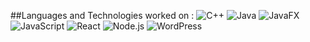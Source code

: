 ##Languages and Technologies worked on :
![C++](https://img.shields.io/badge/C++-11-blue)
![Java](https://img.shields.io/badge/Java-8-orange)
![JavaFX](https://img.shields.io/badge/JavaFX-11-purple)
![JavaScript](https://img.shields.io/badge/JavaScript-ES6+-yellow)
![React](https://img.shields.io/badge/React-16.13.1-blue)
![Node.js](https://img.shields.io/badge/Node.js-12.18.3-green)
![WordPress](https://img.shields.io/badge/WordPress-5.5-blue)

<!--
**OmerJawaid/OmerJawaid** is a ✨ _special_ ✨ repository because its `README.md` (this file) appears on your GitHub profile.

Here are some ideas to get you started:

- 🔭 I’m currently working on ...
- 🌱 I’m currently learning ...
- 👯 I’m looking to collaborate on ...
- 🤔 I’m looking for help with ...
- 💬 Ask me about ...
- 📫 How to reach me: ...
- 😄 Pronouns: ...
- ⚡ Fun fact: ...
-->
